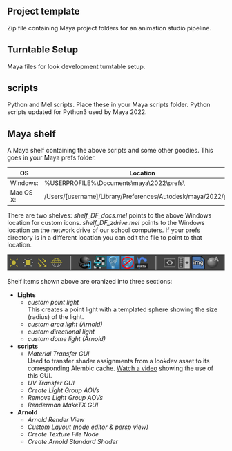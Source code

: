 <h2>Project template</h2>
Zip file containing Maya project folders for an animation studio pipeline.
<h2>Turntable Setup</h2>
Maya files for look development turntable setup.
<h2>scripts</h2>
Python and Mel scripts. Place these in your Maya scripts folder. Python scripts updated for Python3 used by Maya 2022.

<h2>Maya shelf</h2>
A Maya shelf containing the above scripts and some other goodies. This goes in your Maya prefs folder. 

| OS | Location
|----|----
| Windows: | %USERPROFILE%\Documents\maya\2022\prefs\
| Mac OS X: |  /Users/[username]/Library/Preferences/Autodesk/maya/2022/prefs/

There are two shelves: 
*shelf_DF_docs.mel* points to the above Windows location for custom icons.
*shelf_DF_zdrive.mel* points to the Windows location on the network drive of our school computers.
If your prefs directory is in a different location you can edit the file to point to that location.

![img](img/maya_shelf.jpg)

Shelf items shown above are oranized into three sections:
 - **Lights**
   - *custom point light*<br>
     This creates a point light with a templated sphere showing the size (radius) of the light.
   - *custom area light (Arnold)*
   - *custom directional light*
   - *custom dome light (Arnold)*
 - **scripts**
   - *Material Transfer GUI*<br>
     Used to transfer shader assignments from a lookdev asset to its corresponding Alembic cache. [Watch a video](https://vimeo.com/252241167) showing the use of this GUI. 
   - *UV Transfer GUI*
   - *Create Light Group AOVs* 
   - *Remove Light Group AOVs* 
   - *Renderman MakeTX GUI*
 - **Arnold**
   - *Arnold Render View*
   - *Custom Layout (node editor & persp view)*
   - *Create Texture File Node*
   - *Create Arnold Standard Shader*
   
   
